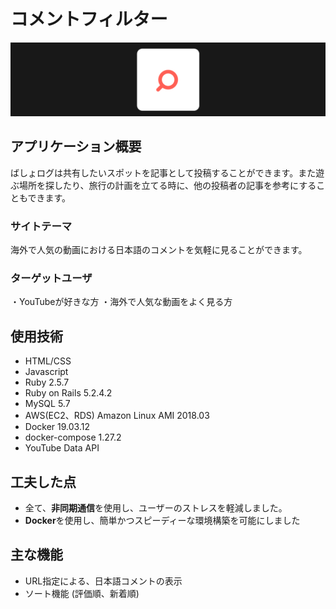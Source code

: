 # コメントフィルター

<img src="./README_image.png">

## アプリケーション概要
ばしょログは共有したいスポットを記事として投稿することができます。また遊ぶ場所を探したり、旅行の計画を立てる時に、他の投稿者の記事を参考にすることもできます。

### サイトテーマ
海外で人気の動画における日本語のコメントを気軽に見ることができます。

### ターゲットユーザ
・YouTubeが好きな方
・海外で人気な動画をよく見る方

## 使用技術

- HTML/CSS
- Javascript
- Ruby 2.5.7
- Ruby on Rails 5.2.4.2
- MySQL 5.7
- AWS(EC2、RDS) Amazon Linux AMI 2018.03
- Docker 19.03.12
- docker-compose 1.27.2
- YouTube Data API


## 工夫した点

- 全て、<b>非同期通信</b>を使用し、ユーザーのストレスを軽減しました。
- <b>Docker</b>を使用し、簡単かつスピーディーな環境構築を可能にしました


## 主な機能
- URL指定による、日本語コメントの表示
- ソート機能 (評価順、新着順)


